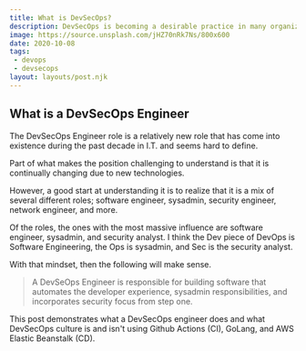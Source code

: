 ```yaml
---
title: What is DevSecOps?
description: DevSecOps is becoming a desirable practice in many organizations, but What is DevSecoOps exactly? In this post, a Professional DevSecOps Engineer shares their thoughts.
image: https://source.unsplash.com/jHZ70nRk7Ns/800x600
date: 2020-10-08
tags:
 - devops
 - devsecops
layout: layouts/post.njk
---
```


## What is a DevSecOps Engineer

<!-- Excerpt Start -->
The DevSecOps Engineer role is a relatively new role that has come into existence during the past decade in I.T. and seems hard to define.

Part of what makes the position challenging to understand is that it is continually changing due to new technologies.

However, a good start at understanding it is to realize that it is a mix of several different roles; software engineer, sysadmin, security engineer, network engineer, and more.

Of the roles, the ones with the most massive influence are software engineer, sysadmin, and security analyst. I think the  Dev piece of DevOps is Software Engineering, the Ops is sysadmin, and Sec is the security analyst.

With that mindset, then the following will make sense.

> A DevSeOps Engineer is responsible for building software that automates the developer experience, sysadmin responsibilities, and incorporates security focus from step one.

This post demonstrates what a DevSecOps engineer does and what DevSecOps culture is and isn't using Github Actions (CI), GoLang, and AWS Elastic Beanstalk (CD).
<!-- Excerpt End -->
